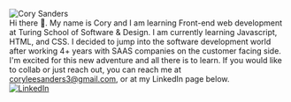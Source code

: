 ![Cory Sanders](https://github.com/corysanders3/corysanders3/assets/41808895/3387dfb7-fdc6-4650-bb8e-f1b1754acc0d)
<br>
Hi there 👋. My name is Cory and I am learning Front-end web development at Turing School of Software & Design. I am currently learning Javascript, HTML, and CSS. I decided to jump into the software development world after working 4+ years with SAAS companies on the customer facing side. I'm excited for this new adventure and all there is to learn. If you would like to collab or just reach out, you can reach me at coryleesanders3@gmail.com, or at my LinkedIn page below.
<br>
[![LinkedIn](https://img.shields.io/badge/LinkedIn-YourLinkedInProfile-blue)](https://www.linkedin.com/in/corysanders3/)
